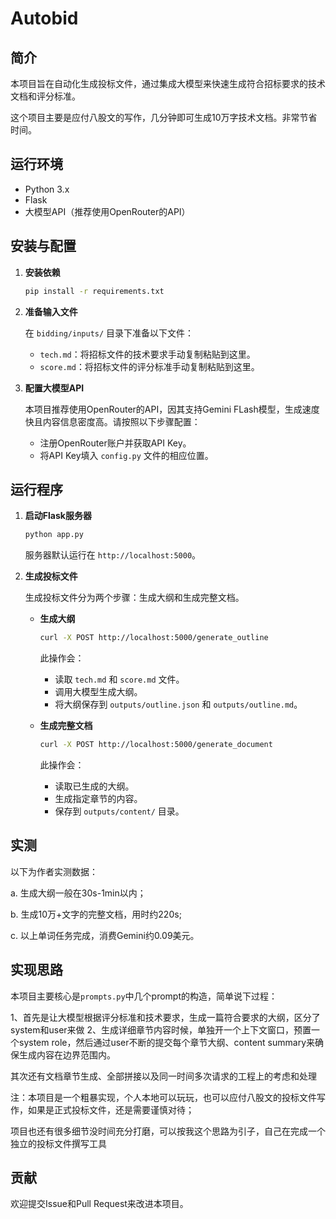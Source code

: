 # Autobid

## 简介

本项目旨在自动化生成投标文件，通过集成大模型来快速生成符合招标要求的技术文档和评分标准。

这个项目主要是应付八股文的写作，几分钟即可生成10万字技术文档。非常节省时间。


## 运行环境

- Python 3.x
- Flask
- 大模型API（推荐使用OpenRouter的API）

## 安装与配置

1. **安装依赖**

   ```bash
   pip install -r requirements.txt
   ```

2. **准备输入文件**

   在 `bidding/inputs/` 目录下准备以下文件：

   - `tech.md`：将招标文件的技术要求手动复制粘贴到这里。
   - `score.md`：将招标文件的评分标准手动复制粘贴到这里。

3. **配置大模型API**

   本项目推荐使用OpenRouter的API，因其支持Gemini FLash模型，生成速度快且内容信息密度高。请按照以下步骤配置：

   - 注册OpenRouter账户并获取API Key。
   - 将API Key填入 `config.py` 文件的相应位置。

## 运行程序

1. **启动Flask服务器**

   ```bash
   python app.py
   ```

   服务器默认运行在 `http://localhost:5000`。

2. **生成投标文件**

   生成投标文件分为两个步骤：生成大纲和生成完整文档。

   - **生成大纲**

     ```bash
     curl -X POST http://localhost:5000/generate_outline
     ```

     此操作会：
     - 读取 `tech.md` 和 `score.md` 文件。
     - 调用大模型生成大纲。
     - 将大纲保存到 `outputs/outline.json` 和 `outputs/outline.md`。

   - **生成完整文档**

     ```bash
     curl -X POST http://localhost:5000/generate_document
     ```

     此操作会：
     - 读取已生成的大纲。
     - 生成指定章节的内容。
     - 保存到 `outputs/content/` 目录。

## 实测

以下为作者实测数据：

a. 生成大纲一般在30s-1min以内；

b. 生成10万+文字的完整文档，用时约220s;

c. 以上单词任务完成，消费Gemini约0.09美元。

## 实现思路

本项目主要核心是`prompts.py`中几个prompt的构造，简单说下过程：

1、首先是让大模型根据评分标准和技术要求，生成一篇符合要求的大纲，区分了system和user来做
2、生成详细章节内容时候，单独开一个上下文窗口，预置一个system role，然后通过user不断的提交每个章节大纲、content summary来确保生成内容在边界范围内。

其次还有文档章节生成、全部拼接以及同一时间多次请求的工程上的考虑和处理

注：本项目是一个粗暴实现，个人本地可以玩玩，也可以应付八股文的投标文件写作，如果是正式投标文件，还是需要谨慎对待；

项目也还有很多细节没时间充分打磨，可以按我这个思路为引子，自己在完成一个独立的投标文件撰写工具

## 贡献

欢迎提交Issue和Pull Request来改进本项目。

